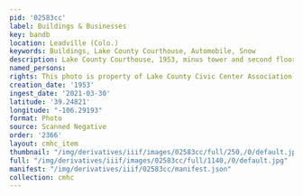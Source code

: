 ```yaml
---
pid: '02583cc'
label: Buildings & Businesses
key: bandb
location: Leadville (Colo.)
keywords: Buildings, Lake County Courthouse, Automobile, Snow
description: Lake County Courthouse, 1953, minus tower and second floor
named_persons: 
rights: This photo is property of Lake County Civic Center Association.
creation_date: '1953'
ingest_date: '2021-03-30'
latitude: '39.24821'
longitude: "-106.29193"
format: Photo
source: Scanned Negative
order: '2366'
layout: cmhc_item
thumbnail: "/img/derivatives/iiif/images/02583cc/full/250,/0/default.jpg"
full: "/img/derivatives/iiif/images/02583cc/full/1140,/0/default.jpg"
manifest: "/img/derivatives/iiif/02583cc/manifest.json"
collection: cmhc
---
```

